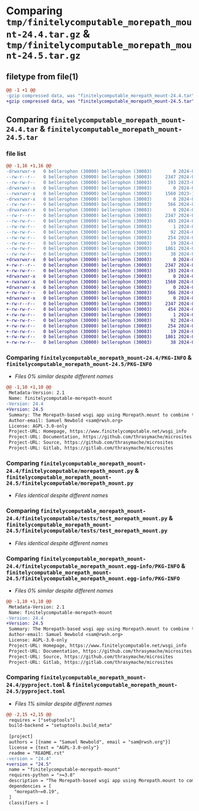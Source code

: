 # Comparing `tmp/finitelycomputable_morepath_mount-24.4.tar.gz` & `tmp/finitelycomputable_morepath_mount-24.5.tar.gz`

## filetype from file(1)

```diff
@@ -1 +1 @@
-gzip compressed data, was "finitelycomputable_morepath_mount-24.4.tar", last modified: Tue Apr 30 04:45:01 2024, max compression
+gzip compressed data, was "finitelycomputable_morepath_mount-24.5.tar", last modified: Sat Jun  1 03:09:15 2024, max compression
```

## Comparing `finitelycomputable_morepath_mount-24.4.tar` & `finitelycomputable_morepath_mount-24.5.tar`

### file list

```diff
@@ -1,16 +1,16 @@
-drwxrwxr-x   0 bellerophon (30000) bellerophon (30003)        0 2024-04-30 04:45:01.039219 finitelycomputable_morepath_mount-24.4/
--rw-r--r--   0 bellerophon (30000) bellerophon (30003)     2347 2024-04-30 04:45:01.039219 finitelycomputable_morepath_mount-24.4/PKG-INFO
--rw-rw-r--   0 bellerophon (30000) bellerophon (30003)      193 2023-09-12 03:23:48.000000 finitelycomputable_morepath_mount-24.4/README.rst
-drwxrwxr-x   0 bellerophon (30000) bellerophon (30003)        0 2024-04-30 04:45:01.035219 finitelycomputable_morepath_mount-24.4/finitelycomputable/
--rwxrwxr-x   0 bellerophon (30000) bellerophon (30003)     1560 2023-11-30 06:01:53.000000 finitelycomputable_morepath_mount-24.4/finitelycomputable/morepath_mount.py
-drwxrwxr-x   0 bellerophon (30000) bellerophon (30003)        0 2024-04-30 04:45:01.035219 finitelycomputable_morepath_mount-24.4/finitelycomputable/tests/
--rw-rw-r--   0 bellerophon (30000) bellerophon (30003)      566 2024-04-30 03:37:13.000000 finitelycomputable_morepath_mount-24.4/finitelycomputable/tests/test_morepath_mount.py
-drwxrwxr-x   0 bellerophon (30000) bellerophon (30003)        0 2024-04-30 04:45:01.039219 finitelycomputable_morepath_mount-24.4/finitelycomputable_morepath_mount.egg-info/
--rw-r--r--   0 bellerophon (30000) bellerophon (30003)     2347 2024-04-30 04:45:01.000000 finitelycomputable_morepath_mount-24.4/finitelycomputable_morepath_mount.egg-info/PKG-INFO
--rw-rw-r--   0 bellerophon (30000) bellerophon (30003)      493 2024-04-30 04:45:01.000000 finitelycomputable_morepath_mount-24.4/finitelycomputable_morepath_mount.egg-info/SOURCES.txt
--rw-rw-r--   0 bellerophon (30000) bellerophon (30003)        1 2024-04-30 04:45:01.000000 finitelycomputable_morepath_mount-24.4/finitelycomputable_morepath_mount.egg-info/dependency_links.txt
--rw-rw-r--   0 bellerophon (30000) bellerophon (30003)       92 2024-04-30 04:45:01.000000 finitelycomputable_morepath_mount-24.4/finitelycomputable_morepath_mount.egg-info/entry_points.txt
--rw-rw-r--   0 bellerophon (30000) bellerophon (30003)      254 2024-04-30 04:45:01.000000 finitelycomputable_morepath_mount-24.4/finitelycomputable_morepath_mount.egg-info/requires.txt
--rw-rw-r--   0 bellerophon (30000) bellerophon (30003)       19 2024-04-30 04:45:01.000000 finitelycomputable_morepath_mount-24.4/finitelycomputable_morepath_mount.egg-info/top_level.txt
--rw-rw-r--   0 bellerophon (30000) bellerophon (30003)     1861 2024-04-28 21:51:18.000000 finitelycomputable_morepath_mount-24.4/pyproject.toml
--rw-rw-r--   0 bellerophon (30000) bellerophon (30003)       38 2024-04-30 04:45:01.039219 finitelycomputable_morepath_mount-24.4/setup.cfg
+drwxrwxr-x   0 bellerophon (30000) bellerophon (30003)        0 2024-06-01 03:09:15.202459 finitelycomputable_morepath_mount-24.5/
+-rw-r--r--   0 bellerophon (30000) bellerophon (30003)     2347 2024-06-01 03:09:15.202459 finitelycomputable_morepath_mount-24.5/PKG-INFO
+-rw-rw-r--   0 bellerophon (30000) bellerophon (30003)      193 2024-06-01 03:00:08.000000 finitelycomputable_morepath_mount-24.5/README.rst
+drwxrwxr-x   0 bellerophon (30000) bellerophon (30003)        0 2024-06-01 03:09:15.202459 finitelycomputable_morepath_mount-24.5/finitelycomputable/
+-rwxrwxr-x   0 bellerophon (30000) bellerophon (30003)     1560 2024-06-01 03:00:08.000000 finitelycomputable_morepath_mount-24.5/finitelycomputable/morepath_mount.py
+drwxrwxr-x   0 bellerophon (30000) bellerophon (30003)        0 2024-06-01 03:09:15.202459 finitelycomputable_morepath_mount-24.5/finitelycomputable/tests/
+-rw-rw-r--   0 bellerophon (30000) bellerophon (30003)      566 2024-06-01 03:06:55.000000 finitelycomputable_morepath_mount-24.5/finitelycomputable/tests/test_morepath_mount.py
+drwxrwxr-x   0 bellerophon (30000) bellerophon (30003)        0 2024-06-01 03:09:15.202459 finitelycomputable_morepath_mount-24.5/finitelycomputable_morepath_mount.egg-info/
+-rw-r--r--   0 bellerophon (30000) bellerophon (30003)     2347 2024-06-01 03:09:15.000000 finitelycomputable_morepath_mount-24.5/finitelycomputable_morepath_mount.egg-info/PKG-INFO
+-rw-rw-r--   0 bellerophon (30000) bellerophon (30003)      454 2024-06-01 03:09:15.000000 finitelycomputable_morepath_mount-24.5/finitelycomputable_morepath_mount.egg-info/SOURCES.txt
+-rw-rw-r--   0 bellerophon (30000) bellerophon (30003)        1 2024-06-01 03:09:15.000000 finitelycomputable_morepath_mount-24.5/finitelycomputable_morepath_mount.egg-info/dependency_links.txt
+-rw-rw-r--   0 bellerophon (30000) bellerophon (30003)       92 2024-06-01 03:09:15.000000 finitelycomputable_morepath_mount-24.5/finitelycomputable_morepath_mount.egg-info/entry_points.txt
+-rw-rw-r--   0 bellerophon (30000) bellerophon (30003)      254 2024-06-01 03:09:15.000000 finitelycomputable_morepath_mount-24.5/finitelycomputable_morepath_mount.egg-info/requires.txt
+-rw-rw-r--   0 bellerophon (30000) bellerophon (30003)       19 2024-06-01 03:09:15.000000 finitelycomputable_morepath_mount-24.5/finitelycomputable_morepath_mount.egg-info/top_level.txt
+-rw-rw-r--   0 bellerophon (30000) bellerophon (30003)     1861 2024-06-01 03:09:13.000000 finitelycomputable_morepath_mount-24.5/pyproject.toml
+-rw-rw-r--   0 bellerophon (30000) bellerophon (30003)       38 2024-06-01 03:09:15.202459 finitelycomputable_morepath_mount-24.5/setup.cfg
```

### Comparing `finitelycomputable_morepath_mount-24.4/PKG-INFO` & `finitelycomputable_morepath_mount-24.5/PKG-INFO`

 * *Files 0% similar despite different names*

```diff
@@ -1,10 +1,10 @@
 Metadata-Version: 2.1
 Name: finitelycomputable-morepath-mount
-Version: 24.4
+Version: 24.5
 Summary: The Morepath-based wsgi app using Morepath.mount to combine the microsites of finitelycomputable.net
 Author-email: Samuel Newbold <sam@rwsh.org>
 License: AGPL-3.0-only
 Project-URL: Homepage, https://www.finitelycomputable.net/wsgi_info
 Project-URL: Documentation, https://github.com/thrasymache/microsites
 Project-URL: Source, https://github.com/thrasymache/microsites
 Project-URL: Gitlab, https://gitlab.com/thrasymache/microsites
```

### Comparing `finitelycomputable_morepath_mount-24.4/finitelycomputable/morepath_mount.py` & `finitelycomputable_morepath_mount-24.5/finitelycomputable/morepath_mount.py`

 * *Files identical despite different names*

### Comparing `finitelycomputable_morepath_mount-24.4/finitelycomputable/tests/test_morepath_mount.py` & `finitelycomputable_morepath_mount-24.5/finitelycomputable/tests/test_morepath_mount.py`

 * *Files identical despite different names*

### Comparing `finitelycomputable_morepath_mount-24.4/finitelycomputable_morepath_mount.egg-info/PKG-INFO` & `finitelycomputable_morepath_mount-24.5/finitelycomputable_morepath_mount.egg-info/PKG-INFO`

 * *Files 0% similar despite different names*

```diff
@@ -1,10 +1,10 @@
 Metadata-Version: 2.1
 Name: finitelycomputable-morepath-mount
-Version: 24.4
+Version: 24.5
 Summary: The Morepath-based wsgi app using Morepath.mount to combine the microsites of finitelycomputable.net
 Author-email: Samuel Newbold <sam@rwsh.org>
 License: AGPL-3.0-only
 Project-URL: Homepage, https://www.finitelycomputable.net/wsgi_info
 Project-URL: Documentation, https://github.com/thrasymache/microsites
 Project-URL: Source, https://github.com/thrasymache/microsites
 Project-URL: Gitlab, https://gitlab.com/thrasymache/microsites
```

### Comparing `finitelycomputable_morepath_mount-24.4/pyproject.toml` & `finitelycomputable_morepath_mount-24.5/pyproject.toml`

 * *Files 1% similar despite different names*

```diff
@@ -2,15 +2,15 @@
 requires = ["setuptools"]
 build-backend = "setuptools.build_meta"
 
 [project]
 authors = [{name = "Samuel Newbold", email = "sam@rwsh.org"}]
 license = {text = "AGPL-3.0-only"}
 readme = "README.rst"
-version = "24.4"
+version = "24.5"
 name = "finitelycomputable-morepath-mount"
 requires-python = ">=3.8"
 description = "The Morepath-based wsgi app using Morepath.mount to combine the microsites of finitelycomputable.net"
 dependencies = [
   "morepath~=0.19",
 ]
 classifiers = [
```

